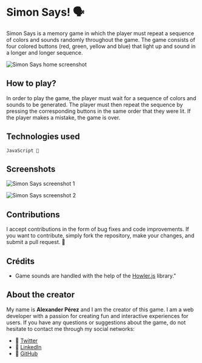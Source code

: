 
# Simon Says! 🗣️

Simon Says is a memory game in which the player must repeat a sequence of colors and sounds randomly throughout the game. The game consists of four colored buttons (red, green, yellow and blue) that light up and sound in a longer and longer sequence.


![Simon Says home screenshot](https://th3alexdev.github.io/simonsaysapp/assets/img/simonsays.png)


## How to play?

In order to play the game, the player must wait for a sequence of colors and sounds to be generated. The player must then repeat the sequence by pressing the corresponding buttons in the same order that they were lit. If the player makes a mistake, the game is over.

## Technologies used

    JavaScript 💛

## Screenshots

![Simon Says screenshot 1](https://th3alexdev.github.io/simonsaysapp/assets/img/simonsays2.jpg)

![Simon Says screenshot 2](https://th3alexdev.github.io/simonsaysapp/assets/img/simonsays3.jpg)

## Contributions

I accept contributions in the form of bug fixes and code improvements. If you want to contribute, simply fork the repository, make your changes, and submit a pull request. 🤘

## Crédits

* Game sounds are handled with the help of the [Howler.js](https://howlerjs.com/) library."


## About the creator

My name is **Alexander Pérez** and I am the creator of this game. I am a web developer with a passion for creating fun and interactive experiences for users. If you have any questions or suggestions about the game, do not hesitate to contact me through my social networks:
- 🐤 [Twitter](https://twitter.com/th3alexdev) 
- ‍💼 [LinkedIn](https://www.linkedin.com/in/alexander-p%C3%A9rez-graterol-b60b26265/?original_referer=)
- 🚀 [GitHub](https://github.com/th3alexdev)